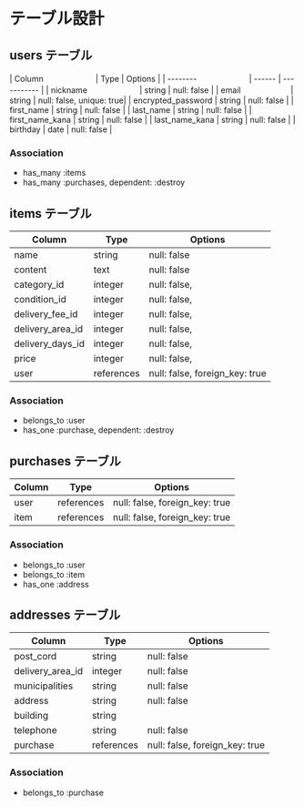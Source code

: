 	
# テーブル設計

## users テーブル

| Column    　　　　　　 | Type    | Options                  |
| -------- 　　　　　　  | ------  | -----------              |
| nickname 　　　　　　  | string  | null: false              |
| email      　　　　　　| string  | null: false, unique: true|
| encrypted_password   | string  | null: false              |
| first_name           | string  | null: false              |
| last_name            | string  | null: false              |
| first_name_kana      | string  | null: false              |
| last_name_kana       | string  | null: false              |
| birthday             | date    | null: false              |


### Association

- has_many :items
- has_many :purchases, dependent: :destroy



## items テーブル

| Column           | Type       | Options                        |
| ------           | ------     | -----------                    |
| name             | string     | null: false                    |
| content          | text       | null: false                    |
| category_id      | integer    | null: false,                   |
| condition_id     | integer    | null: false,                   |
| delivery_fee_id  | integer    | null: false,                   |
| delivery_area_id | integer    | null: false,                   |
| delivery_days_id | integer    | null: false,                   |
| price            | integer    | null: false,                   |
| user             | references | null: false, foreign_key: true |


### Association

- belongs_to :user
- has_one   :purchase, dependent: :destroy



## purchases テーブル

| Column     | Type       | Options                        |
| ------     | ---------- | ------------------------------ |
| user       | references | null: false, foreign_key: true |
| item       | references | null: false, foreign_key: true |


### Association

- belongs_to :user
- belongs_to :item
- has_one  :address

## addresses テーブル

| Column           | Type       | Options                        |
| ------           | ---------- | ------------------------------ |
| post_cord        | string     | null: false                    |
| delivery_area_id | integer    | null: false                    |
| municipalities   | string     | null: false                    |
| address          | string     | null: false                    |
| building         | string     |                                |
| telephone        | string     | null: false                    |
| purchase         | references | null: false, foreign_key: true |



### Association

- belongs_to :purchase


